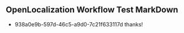 ## OpenLocalization Workflow Test MarkDown
* 938a0e9b-597d-46c5-a9d0-7c21f633117d thanks!

<!--HONumber=Aug16_HO4-->



